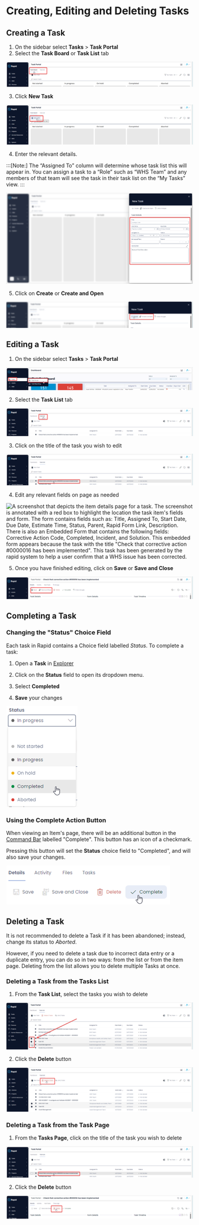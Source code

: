 # Creating, Editing and Deleting Tasks

## Creating a Task
1. On the sidebar select **Tasks** > **Task Portal**
2. Select the **Task Board** or **Task List** tab

![A screenshot that demonstrates the location and appearance of the Task Board tab. The screenshot is annotated with a red box to highlight the location the tab.](<Task board button.png>)

3. Click **New Task**

![A screenshot that demonstrates the location and appearance of the "New Task" button on the task board tab. The screenshot is annotated with a red box to highlight the location the button.](<New task on board.png>)

4. Enter the relevant details. 

:::[Note:] The “Assigned To” column will determine whose task list this will appear in. You can assign a task to a “Role” such as “WHS Team” and any members of that team will see the task in their task list on the “My Tasks” view.
:::

![A screenshot that shows the location and appearance of the New Task create screen. The screenshot is annotated with a red box to highlight the location the relevant fields for creating a new task.](<Task create panel.png>)

5. Click on **Create** or **Create and Open**

![A screenshot that shows the location and appearance of the Create and Create and Open buttons on the New Task create screen. The screenshot is annotated with a red box to highlight the location the buttons.](<Create and open.png>)

## Editing a Task
1. On the sidebar select **Tasks** > **Task Portal**

![A screenshot that shows how to navigate the sidebar to get to the Task Portal. The user has clicked "Tasks" and then "Task Portal" The screenshot is annotated with a red box to highlight the location the required menu buttons.](<Task portal sidebar.png>)

2. Select the **Task List** tab

![A screenshot to demonstrate the location and appearance of the "Task List" tab at the top of the Task Portal. The screenshot is annotated with a red box to highlight the location the tab.](<Select task list tab.png>)

3. Click on the title of the task you wish to edit

![A screenshot that demonstrates how to click the title of a task that you wish to edit. The screenshot is annotated with a red box to highlight the location an item's title. The item's title is written in bold text.](<Clicking task title.png>)

4. Edit any relevant fields on page as needed

![A screenshot that depicts the item details page for a task. The screenshot is annotated with a red box to highlight the location the task item's fields and form. The form contains fields such as: Title, Assigned To, Start Date, Due Date, Estimate Time, Status, Parent, Rapid Form Link, Description. There is also an Embedded Form that contains the following fields: Corrective Action Code, Completed, Incident, and Solution. This embedded form appears because the task with the title "Check that corrective action #0000016 has been implemented". This task has been generated by the rapid system to help a user confirm that a WHS issue has been corrected.](<Task details page.png>)

5. Once you have finished editing, click on **Save** or **Save and Close**

![A screenshot that demonstrates the location and appearance of the "Save" and "Save and Close" buttons in the Command Strip of an item's details page. The screenshot is annotated with a red box to highlight the location the buttons.](<Task save and close.png>)

## Completing a Task

### Changing the "Status" Choice Field

Each task in Rapid contains a Choice field labelled *Status*. To complete a task:

1. Open a **Task** in [Explorer](</docs/Rapid/3-User Manual/2-Explorer/0-navigating-explorer/0-navigating-explorer.md>)

2. Click on the **Status** field to open its dropdown menu.

3. Select **Completed**

4. **Save** your changes

![A screenshot demonstrating how the Status Choice field contains data such as "Not Started", "In Progress", "On Hold", "Completed" and "Aborted". The mouse cursor is hovering over the word "Completed", and will click this option.](<Tasks Completed Status.png>)

### Using the Complete Action Button

When viewing an Item's page, there will be an additional button in the [Command Bar](</docs/Rapid/3-User Manual/glossary/glossary.md#command-bar>) labelled "Complete". This button has an icon of a checkmark.

Pressing this button will set the **Status** choice field to "Completed", and will also save your changes.

![A screenshot indicating the location of the "Complete" button in Rapid. The mouse cursor is hovering over the "Complete" button in the Command Bar. The button also has a checkmark as its icon.](<Tasks Completed Button.png>)

## Deleting a Task
It is not recommended to delete a Task if it has been abandoned; instead, change its status to *Aborted*.

However, if you need to delete a task due to incorrect data entry or a duplicate entry, you can do so in two ways: from the list or from the item page. Deleting from the list allows you to delete multiple Tasks at once.
 
### Deleting a Task from the Tasks List

1. From the **Task List**, select the tasks you wish to delete

![A screenshot that demonstrates how to select multiple tasks that you wish to delete. The screenshot is annotated with a red box to highlight the location the items' selection circles. When a circle is checked, it will turn from white to black, and a white checkmark will appear at its centre. In this example, two items have been checked, and the user's mouse is hovering over the third time but has not selected it.](<Task select multiple.png>)

2. Click the **Delete** button

![A screenshot that demonstrates the location and appearance of the "Delete" button on the Command Strip of a task item. The screenshot is annotated with a red box to highlight the location the button. The button is red and has an icon of a trash can. The text on the button reads: "Delete 2 items".](<Task list delete multiple.png>)

### Deleting a Task from the Task Page

1. From the **Tasks Page**, click on the title of the task you wish to delete

![A screenshot that demonstrates how to click the title of a task that you wish to delete. The screenshot is annotated with a red box to highlight the location an item's title. The item's title is written in bold text.](<Clicking task title.png>)


2. Click the **Delete** button

![A screenshot that demonstrates the location and appearance of the "Delete" button on the Command Strip of a task item. The screenshot is annotated with a red box to highlight the location the button. The button is red and has an icon of a trash can. The text on the button reads: "Delete".](<Task item delete button.png>)
